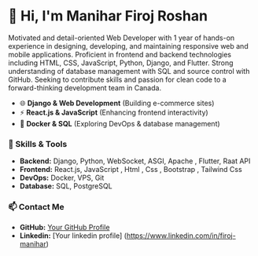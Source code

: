 # 👋 Hi, I'm Manihar Firoj Roshan  

Motivated and detail-oriented Web Developer with 1 year of hands-on experience in designing, developing, and maintaining responsive web and mobile applications. Proficient in frontend and backend technologies including HTML, CSS, JavaScript, Python, Django, and Flutter. Strong understanding of database management with SQL and source control with GitHub. Seeking to contribute skills and passion for clean code to a forward-thinking development team in Canada.

- 🌐 **Django & Web Development** (Building e-commerce sites)  
- ⚡ **React.js & JavaScript** (Enhancing frontend interactivity)  
- 🐳 **Docker & SQL** (Exploring DevOps & database management)  

### 🔧 Skills & Tools  
- **Backend:** Django, Python, WebSocket, ASGI, Apache , Flutter, Raat API
- **Frontend:** React.js, JavaScript , Html , Css , Bootstrap , Tailwind Css
- **DevOps:** Docker, VPS, Git  
- **Database:** SQL, PostgreSQL  

### 📫 Contact Me   
- **GitHub:** [Your GitHub Profile](https://github.com/firojmanihar)
- **Linkedin:** [Your linkedin profile]
(https://www.linkedin.com/in/firoj-manihar)
